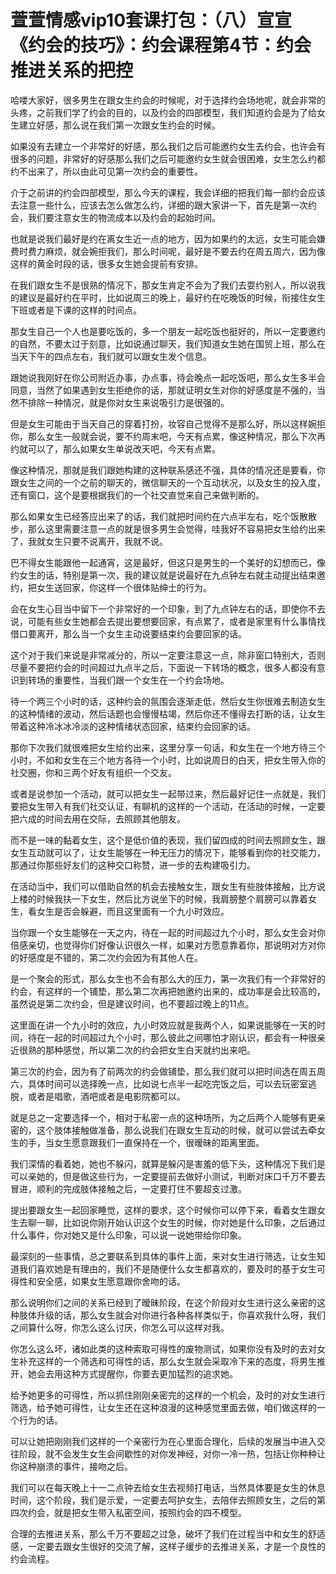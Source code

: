 # 萱萱情感vip10套课打包：（八）宣宣《约会的技巧》：约会课程第4节：约会推进关系的把控

哈喽大家好，很多男生在跟女生约会的时候呢，对于选择约会场地呢，就会非常的头疼，之前我们学了约会的目的，以及约会的四部模型，我们知道约会是为了给女生建立好感，那么说在我们第一次跟女生约会的时候。

如果没有去建立一个非常好的好感，那么我们之后可能邀约女生去约会，也许会有很多的问题，非常好的好感那么我们之后可能邀约女生就会很困难，女生怎么约都约不出来了，所以由此可见第一次约会的重要性。

介于之前讲的约会四部模型，那么今天的课程，我会详细的把我们每一部约会应该去注意一些什么，应该去怎么做怎么约，详细的跟大家讲一下，首先是第一次约会，我们要注意女生的物流成本以及约会的起始时间。

也就是说我们最好是约在离女生近一点的地方，因为如果约的太远，女生可能会嫌费时费力麻烦，就会婉拒我们，那么时间呢，最好是不要去约在周五周六，因为像这样的黄金时段的话，很多女生她会提前有安排。

在我们跟女生不是很熟的情况下，那女生肯定不会为了我们去耍约别人，所以说我的建议是最好约在平时，比如说周三的晚上，最好约在吃晚饭的时候，衔接住女生下班或者是下课的这样的时间点。

那女生自己一个人也是要吃饭的，多一个朋友一起吃饭也挺好的，所以一定要邀约的自然，不要太过于刻意，比如说通过聊天，我们知道女生她在国贸上班，那么在当天下午的四点左右，我们就可以跟女生发个信息。

跟她说我刚好在你公司附近办事，办点事，待会晚点一起吃饭吧，那么女生多半会同意，当然了如果遇到女生拒绝你的话，那就证明女生对你的好感度是不强的，当然不排除一种情况，就是你对女生来说吸引力是很强的。

但是女生可能由于当天自己的穿着打扮，妆容自己觉得不是那么好，所以这样婉拒你，那么女生一般就会说，要不约周末吧，今天有点累，像这种情况，那么下次再约就可以了，那么如果女生单说改天吧，今天有点累。

像这种情况，那就是我们跟她构建的这种联系感还不强，具体的情况还是要看，你跟女生之间的一个之前的聊天的，微信聊天的一个互动状况，以及女生的投入度，还有窗口，这个是要根据我们的一个社交直觉来自己来做判断的。

那么如果女生已经答应出来了的话，我们就把时间约在六点半左右，吃个饭散散步，那么这里需要注意一点的就是很多男生会觉得，哇我好不容易把女生给约出来了，我就女生只要不说离开，我就不说。

巴不得女生能跟他一起通宵，这是最好，但这只是男生的一个美好的幻想而已，像约女生的话，特别是第一次，我的建议就是说最好在九点钟左右就主动提出结束邀约，把女生送回家，你这样一个很体贴绅士的行为。

会在女生心目当中留下一个非常好的一个印象，到了九点钟左右的话，即使你不去说，可能有些女生她都会去提出要想要回家，有点累了，或者是家里有什么事情找借口要离开，那么当一个女生主动说要结束约会要回家的话。

这个对于我们来说是非常减分的，所以一定要注意这一点，除非窗口特别大，否则尽量不要把约会的时间超过九点半之后，下面说一下转场的概念，很多人都没有意识到转场的重要性，当我们跟一个女生在一个约会场地。

待一个两三个小时的话，这种约会的氛围会逐渐走低，然后女生你很难去制造女生的这种情绪的波动，然后话题也会慢慢枯竭，然后你还不懂得去打断的话，让女生带着这种冷冰冰冷淡的这种情绪状态回家，结束约会回家的话。

那你下次我们就很难把女生给约出来，这里分享一句话，和女生在一个地方待三个小时，不如和女生在三个地方各待一个小时，比如说周日的白天，把女生带入你的社交圈，你和三两个好友有组织一个交友。

或者是说参加一个活动，就可以把女生一起带过来，然后最好记住一点就是，我们要把女生带入有我们社交认证，有聊机的这样的一个活动，在活动的时候，一定要把六成的时间去用在交际，去照顾其他朋友。

而不是一味的黏着女生，这个是低价值的表现，我们留四成的时间去照顾女生，跟女生互动就可以了，让女生能够在一种无压力的情况下，能够看到你的社交能力，那通过你那些好友们的这种交口称赞，进一步的去构建吸引力。

在活动当中，我们可以借助自然的机会去接触女生，跟女生有些肢体接触，比方说上楼的时候我扶一下女生，然后比方说坐下的时候，我肩膀整个肩膀可以靠着女生，看女生是否会躲避，而且这里面有一个九小时效应。

当你跟一个女生能够在一天之内，待在一起的时间超过九个小时，那么女生会对你倍感亲切，也觉得你们好像认识很久一样，如果对方愿意靠着你，那说明对方对你的好感度是不错的，第二次约会因为有其他人在。

是一个聚会的形式，那么女生也不会有那么大的压力，第一次我们有一个非常好的约会，有这样的一个铺垫，那么第二次再把她邀约出来的，成功率是会比较高的，虽然说是第二次约会，但是建议时间，也不要超过晚上的11点。

这里面在讲一个九小时的效应，九小时效应就是我两个人，如果说能够在一天的时间，待在一起的时间超过九个小时，那么彼此之间哪怕才刚认识，都会有一种很亲近很熟的那种感觉，所以第二次的约会把女生白天就约出来吧。

第三次的约会，因为有了前两次的约会做铺垫，那么我们就可以把时间选在周五周六，具体时间可以选择晚一点，比如说七点半一起吃完饭之后，可以去玩密室逃脱，或者是唱歌，酒吧或者是电影院都可以。

就是总之一定要选择一个，相对于私密一点的这种场所，为之后两个人能够有更亲密的，这个肢体接触做准备，那么说我们在跟女生互动的时候，就可以尝试去牵女生的手，当女生愿意跟我们一直保持在一个，很暧昧的距离里面。

我们深情的看着她，她也不躲闪，就算是躲闪是害羞的低下头，这种情况下我们是可以亲她的，但是做这些行为，一定要提前去做好小测试，判断对床口千万不要去冒进，顺利的完成肢体接触之后，一定要打住不要超支过激。

提出要跟女生一起回家睡觉，这样的要求，这个时候你可以停下来，看着女生跟女生去聊一聊，比如说你刚开始认识这个女生的时候，你对她是什么印象，之后通过什么事件，你对她又是什么印象，可以说一说她带给你印象。

最深刻的一些事情，总之要联系到具体的事件上面，来对女生进行筛选，让女生知道我们喜欢她是有理由的，我们不是随便什么女生都喜欢的，要及时的基于女生可得性和安全感，如果女生愿意跟你舍吻的话。

那么说明你们之间的关系已经到了暧昧阶段，在这个阶段对女生进行这么亲密的这种肢体升级的话，那么女生就会对你进行各种各样类似于，你喜欢我什么呀，我们之间算什么呀，你怎么这么讨厌，你怎么可以这样对我。

你怎么这么坏，诸如此类的这种索取可得性的废物测试，如果你没有及时的去对女生补充这样的一个筛选和可得性的话，那么女生就会采取冷下来的态度，将男生推开，她会去用这种方式提醒你，你要去更加猛烈的追求她。

给予她更多的可得性，所以抓住刚刚亲密完的这样的一个机会，及时的对女生进行筛选，给予她可得性，让女生还在这种浪漫的这种感觉里面去做，咱们做这样的一个行为的话。

可以让她把刚刚我们这样的一个亲密行为在心里面合理化，后续的发展当中进入交往阶段，就不会发生女生会间歇性的对你发神经，对你一冷一热，包括让你种种让你这种崩溃的事件，接吻之后。

我们可以在每天晚上十一二点钟去给女生去视频打电话，当然具体要是女生的休息时间，这个阶段，我们是示爱，一定要去呵护女生，去陪伴去照顾女生，之后的第四次约会，就是把女生带入私密空间，按照约会的四不模型。

合理的去推进关系，那么千万不要超之过急，破坏了我们在过程当中和女生的舒适感，一定要去跟女生很好的交流了解，这样子缓步的去推进关系，才是一个良性的约会流程。

